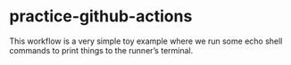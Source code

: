 # practice-github-actions

This workflow is a very simple toy example where we run some echo shell commands to print things to the runner’s terminal.

